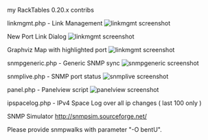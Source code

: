 my RackTables 0.20.x contribs

linkmgmt.php	- Link Management
![linkmgmt screenshot](https://raw.github.com/github138/myRT-contribs/develop-0.20.x/linkmgmt.jpg)

New Port Link Dialog
![linkmgmt screenshot](https://raw.github.com/github138/myRT-contribs/develop-0.20.x/linkmgmt_new_link_dialog.jpg)

Graphviz Map with highlighted port
![linkmgmt screenshot](https://raw.github.com/github138/myRT-contribs/develop-0.20.x/linkmgmt_gvmap_hl_port.jpg)

snmpgeneric.php - Generic SNMP sync
![snmpgeneric screenshot](https://raw.github.com/github138/myRT-contribs/develop-0.20.x/snmpgeneric.jpg)

snmplive.php -	SNMP port status
![snmplive screenshot](https://raw.github.com/github138/myRT-contribs/develop-0.20.x/snmplive.jpg)


panel.php - Panelview script
![panelview screenshot](https://raw.github.com/github138/myRT-contribs/develop-0.20.x/panelview.jpg)

ipspacelog.php - IPv4 Space Log over all ip changes ( last 100 only )


SNMP Simulator
http://snmpsim.sourceforge.net/

Please provide snmpwalks with parameter "-O bentU".
